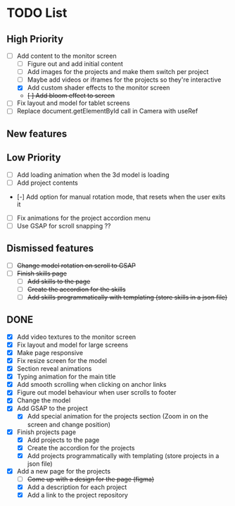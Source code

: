 # TODO List

## High Priority

- [ ] Add content to the monitor screen
  - [ ] Figure out and add initial content
  - [ ] Add images for the projects and make them switch per project
  - [ ] Maybe add videos or iframes for the projects so they're interactive
  - [x] Add custom shader effects to the monitor screen
  - ~~[ ] Add bloom effect to screen~~
- [ ] Fix layout and model for tablet screens
- [ ] Replace document.getElementById call in Camera with useRef

## New features


## Low Priority

- [ ] Add loading animation when the 3d model is loading
- [ ] Add project contents
- [-] Add option for manual rotation mode, that resets when the user exits it
- [ ] Fix animations for the project accordion menu
- [ ] Use GSAP for scroll snapping ??

## Dismissed features

- [ ] ~~Change model rotation on scroll to GSAP~~
- [ ] ~~Finish skills page~~
  - [ ] ~~Add skills to the page~~
  - [ ] ~~Create the accordion for the skills~~
  - [ ] ~~Add skills programmatically with templating (store skills in a json file)~~

## DONE

- [x] Add video textures to the monitor screen
- [x] Fix layout and model for large screens
- [x] Make page responsive
- [x] Fix resize screen for the model
- [x] Section reveal animations
- [x] Typing animation for the main title
- [x] Add smooth scrolling when clicking on anchor links
- [x] Figure out model behaviour when user scrolls to footer
- [x] Change the model
- [x] Add GSAP to the project
  - [x] Add special animation for the projects section (Zoom in on the screen and change position)
- [x] Finish projects page
  - [x] Add projects to the page
  - [x] Create the accordion for the projects
  - [x] Add projects programmatically with templating (store projects in a json file)
- [x] Add a new page for the projects
  - [ ] ~~Come up with a design for the page (figma)~~
  - [x] Add a description for each project
  - [x] Add a link to the project repository
